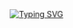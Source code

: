 <div align="center"><a href="https://git.io/typing-svg"><img src="https://readme-typing-svg.demolab.com?font=Fira+Code&size=30&pause=1000&color=3FBD35&center=true&vCenter=true&width=435&lines=Spring+Boot!" alt="Typing SVG" /></a></div>
